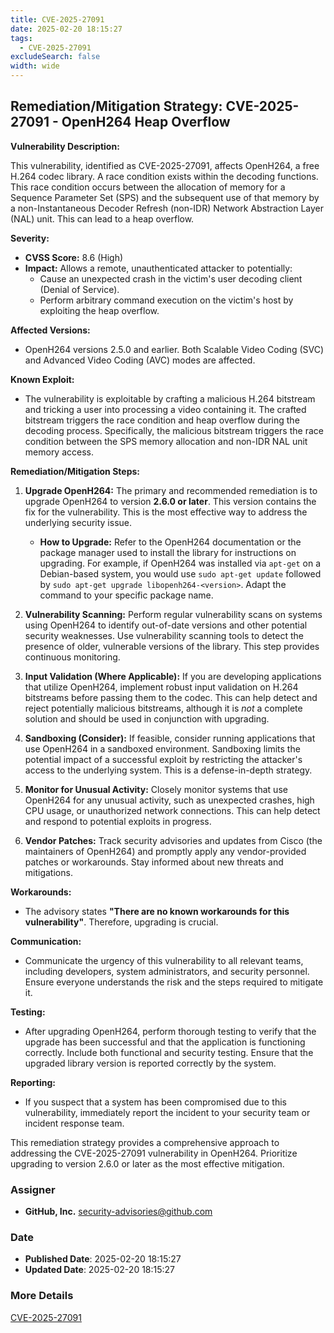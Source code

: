 ```yaml
---
title: CVE-2025-27091
date: 2025-02-20 18:15:27
tags:
  - CVE-2025-27091
excludeSearch: false
width: wide
---
```


## Remediation/Mitigation Strategy: CVE-2025-27091 - OpenH264 Heap Overflow

**Vulnerability Description:**

This vulnerability, identified as CVE-2025-27091, affects OpenH264, a free H.264 codec library.  A race condition exists within the decoding functions. This race condition occurs between the allocation of memory for a Sequence Parameter Set (SPS) and the subsequent use of that memory by a non-Instantaneous Decoder Refresh (non-IDR) Network Abstraction Layer (NAL) unit.  This can lead to a heap overflow.

**Severity:**

*   **CVSS Score:** 8.6 (High)
*   **Impact:** Allows a remote, unauthenticated attacker to potentially:
    *   Cause an unexpected crash in the victim's user decoding client (Denial of Service).
    *   Perform arbitrary command execution on the victim's host by exploiting the heap overflow.

**Affected Versions:**

*   OpenH264 versions 2.5.0 and earlier. Both Scalable Video Coding (SVC) and Advanced Video Coding (AVC) modes are affected.

**Known Exploit:**

*   The vulnerability is exploitable by crafting a malicious H.264 bitstream and tricking a user into processing a video containing it. The crafted bitstream triggers the race condition and heap overflow during the decoding process.  Specifically, the malicious bitstream triggers the race condition between the SPS memory allocation and non-IDR NAL unit memory access.

**Remediation/Mitigation Steps:**

1.  **Upgrade OpenH264:** The primary and recommended remediation is to upgrade OpenH264 to version **2.6.0 or later**. This version contains the fix for the vulnerability.  This is the most effective way to address the underlying security issue.

    *   **How to Upgrade:** Refer to the OpenH264 documentation or the package manager used to install the library for instructions on upgrading.  For example, if OpenH264 was installed via `apt-get` on a Debian-based system, you would use `sudo apt-get update` followed by `sudo apt-get upgrade libopenh264-<version>`. Adapt the command to your specific package name.

2.  **Vulnerability Scanning:**  Perform regular vulnerability scans on systems using OpenH264 to identify out-of-date versions and other potential security weaknesses. Use vulnerability scanning tools to detect the presence of older, vulnerable versions of the library. This step provides continuous monitoring.

3.  **Input Validation (Where Applicable):**  If you are developing applications that utilize OpenH264, implement robust input validation on H.264 bitstreams before passing them to the codec.  This can help detect and reject potentially malicious bitstreams, although it is *not* a complete solution and should be used in conjunction with upgrading.

4.  **Sandboxing (Consider):**  If feasible, consider running applications that use OpenH264 in a sandboxed environment.  Sandboxing limits the potential impact of a successful exploit by restricting the attacker's access to the underlying system. This is a defense-in-depth strategy.

5.  **Monitor for Unusual Activity:** Closely monitor systems that use OpenH264 for any unusual activity, such as unexpected crashes, high CPU usage, or unauthorized network connections.  This can help detect and respond to potential exploits in progress.

6.  **Vendor Patches:** Track security advisories and updates from Cisco (the maintainers of OpenH264) and promptly apply any vendor-provided patches or workarounds.  Stay informed about new threats and mitigations.

**Workarounds:**

*   The advisory states **"There are no known workarounds for this vulnerability"**. Therefore, upgrading is crucial.

**Communication:**

*   Communicate the urgency of this vulnerability to all relevant teams, including developers, system administrators, and security personnel.  Ensure everyone understands the risk and the steps required to mitigate it.

**Testing:**

*   After upgrading OpenH264, perform thorough testing to verify that the upgrade has been successful and that the application is functioning correctly.  Include both functional and security testing.  Ensure that the upgraded library version is reported correctly by the system.

**Reporting:**

*   If you suspect that a system has been compromised due to this vulnerability, immediately report the incident to your security team or incident response team.

This remediation strategy provides a comprehensive approach to addressing the CVE-2025-27091 vulnerability in OpenH264. Prioritize upgrading to version 2.6.0 or later as the most effective mitigation.

### Assigner
- **GitHub, Inc.** <security-advisories@github.com>

### Date
- **Published Date**: 2025-02-20 18:15:27
- **Updated Date**: 2025-02-20 18:15:27

### More Details
[CVE-2025-27091](https://www.cvedetails.com/cve/CVE-2025-27091)